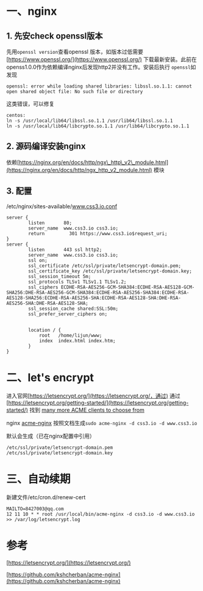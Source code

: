 # 一、nginx

## 1. 先安check openssl版本

先用`openssl version`查看openssl 版本，如版本过低需要[https://www.openssl.org/](https://www.openssl.org/) 下载最新安装。此前在openss1.0.0作为依赖编译nginx后发现http2并没有工作。安装后执行 `openssl`如发现

```
openssl: error while loading shared libraries: libssl.so.1.1: cannot open shared object file: No such file or directory
```

这类错误，可以修复

```
centos:
ln -s /usr/local/lib64/libssl.so.1.1 /usr/lib64/libssl.so.1.1
ln -s /usr/local/lib64/libcrypto.so.1.1 /usr/lib64/libcrypto.so.1.1
```

## 2. 源码编译安装nginx

依赖[https://nginx.org/en/docs/http/ngx\_http\_v2\_module.html](https://nginx.org/en/docs/http/ngx_http_v2_module.html) 模块

## 3. 配置

/etc/nginx/sites-available/www.css3.io.conf

```nginx
server {
        listen       80;
        server_name  www.css3.io css3.io;
        return         301 https://www.css3.io$request_uri;
}
server {
        listen       443 ssl http2;
        server_name  www.css3.io css3.io;
        ssl on;
        ssl_certificate /etc/ssl/private/letsencrypt-domain.pem;
        ssl_certificate_key /etc/ssl/private/letsencrypt-domain.key;
        ssl_session_timeout 5m;
        ssl_protocols TLSv1 TLSv1.1 TLSv1.2;
        ssl_ciphers ECDHE-RSA-AES256-GCM-SHA384:ECDHE-RSA-AES128-GCM-SHA256:DHE-RSA-AES256-GCM-SHA384:ECDHE-RSA-AES256-SHA384:ECDHE-RSA-AES128-SHA256:ECDHE-RSA-AES256-SHA:ECDHE-RSA-AES128-SHA:DHE-RSA-AES256-SHA:DHE-RSA-AES128-SHA;
        ssl_session_cache shared:SSL:50m;
        ssl_prefer_server_ciphers on;


        location / {
            root   /home/lijun/www;
            index  index.html index.htm;
        }
}
```

# 二、let's encrypt

进入官网[https://letsencrypt.org/](https://letsencrypt.org/，通过)  通过 [https://letsencrypt.org/getting-started/](https://letsencrypt.org/getting-started/) 找到 [many more ACME clients to choose from](https://letsencrypt.org/docs/client-options/)

nginx [acme-nginx](https://github.com/kshcherban/acme-nginx) 按照文档生成`sudo acme-nginx -d css3.io -d www.css3.io`

默认会生成（已在nginx配置中引用）

```
/etc/ssl/private/letsencrypt-domain.pem
/etc/ssl/private/letsencrypt-domain.key
```

# 三、自动续期

新建文件/etc/cron.d/renew-cert

```
MAILTO=8427003@qq.com
12 11 10 * * root /usr/local/bin/acme-nginx -d css3.io -d www.css3.io >> /var/log/letsencrypt.log
```

# 参考

[https://letsencrypt.org/](https://letsencrypt.org/)

[https://github.com/kshcherban/acme-nginx](https://github.com/kshcherban/acme-nginx)


